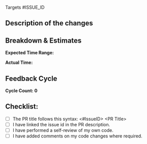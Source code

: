 Targets #ISSUE_ID
<!--- 
If there is an open issue, please link to the issue here by replacing [ISSUE_ID]. For eg. #1202
-->

## Description of the changes
<!--- 
Describe your changes or approach in detail. Why these changes are required? What was implemented earlier and what you implemented?
-->

## Breakdown & Estimates 
<!-- 
Please add the action items that you performed and the time they took. For example
- [ ] Action item 1: 2 - 4 hours
- [ ] Action item 2: 4 - 8 hours
-->

**Expected Time Range:**

**Actual Time:** 

## Feedback Cycle
<!-- 
The number of times feedbacks are given in the PR. This needs to be updated by the reviewer
-->
**Cycle Count: 0**

## Checklist:
<!--- Mark the checkboxes accordingly. -->
<!--- If you're unsure about any of these, don't hesitate to ask. We're here to help! -->
- [ ] The PR title follows this syntax: <#IssueID> \<PR Title>
- [ ] I have linked the issue id in the PR description.
- [ ] I have performed a self-review of my own code.
- [ ] I have added comments on my code changes where required.
